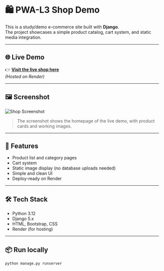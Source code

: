 # 🛍️ PWA-L3 Shop Demo

This is a study/demo e-commerce site built with **Django**.  
The project showcases a simple product catalog, cart system, and static media integration.

---

## 🌐 Live Demo
👉 **[Visit the live shop here](https://your-render-app-name.onrender.com)**  
_(Hosted on Render)_

---

## 🖼️ Screenshot

![Shop Screenshot](static/readme/shop_screenshot.png)

> The screenshot shows the homepage of the live demo, with product cards and working images.

---

## 🧩 Features
- Product list and category pages  
- Cart system  
- Static image display (no database uploads needed)  
- Simple and clean UI  
- Deploy-ready on Render  

---

## 🛠️ Tech Stack
- Python 3.12  
- Django 5.x  
- HTML, Bootstrap, CSS  
- Render (for hosting)

---

## 📦 Run locally
```bash
python manage.py runserver
